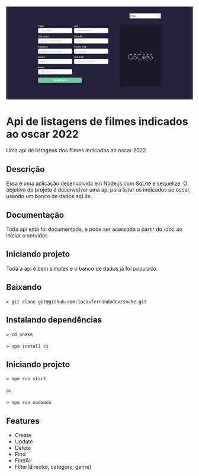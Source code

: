 ![Oscar movies api](./docs/print.png)
# Api de listagens de filmes indicados ao oscar 2022

Uma api de listagens dos filmes indicados ao oscar 2022.



## Descrição

  Essa é uma aplicação desenvolvida em Node.js com SqLite e sequelize. O objetivo do
  projeto é desenvolver uma api para listar os indicados ao oscar, usando um banco de dados sqLite.

## Documentação

  Toda api está foi documentada, e pode ser acessada a partir do /doc ao iniciar o servidor.

## Iniciando projeto

  Toda a api é bem simples e o banco de dados já foi populado.

  ## Baixando

    > git clone git@github.com:lucasfernandodev/snake.git

  ## Instalando dependências 

    > cd snake

    > npm install ci

  ## Iniciando projeto

    > npm run start

    ou

    > npm run nodemon

## Features

  - Create
  - Update
  - Delete
  - Find
  - FindAll
  - Filter(director, category, genre)

